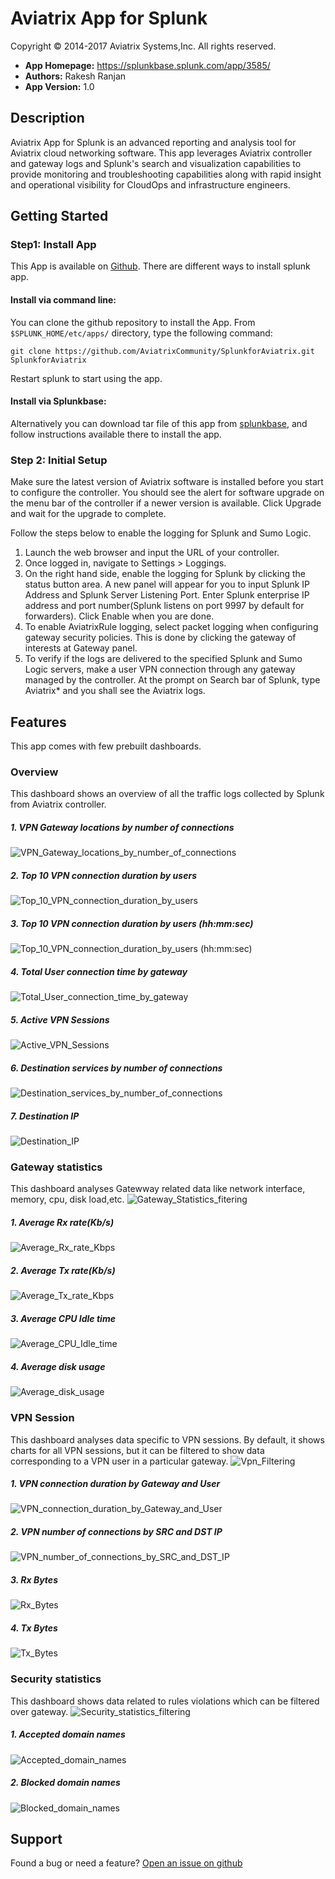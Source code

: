 # Aviatrix App for Splunk
Copyright &copy; 2014-2017 Aviatrix Systems,Inc. All rights reserved.

* **App Homepage:** https://splunkbase.splunk.com/app/3585/
* **Authors:** Rakesh Ranjan
* **App Version:** 1.0

## Description
Aviatrix App for Splunk is an advanced reporting and analysis tool for Aviatrix cloud networking software. This app leverages Aviatrix controller and gateway logs and Splunk's search and visualization capabilities to provide monitoring and troubleshooting capabilities along with rapid insight and operational visibility for CloudOps and infrastructure engineers.

## Getting Started

### Step1: Install App

This App is available on [Github](https://github.com/AviatrixSystems/SplunkforAviatrix). There are different ways to install splunk app.
#### Install via command line:
You can clone the github repository to install the App.
From ``$SPLUNK_HOME/etc/apps/`` directory, type the following command:

    git clone https://github.com/AviatrixCommunity/SplunkforAviatrix.git SplunkforAviatrix
Restart splunk to start using the app.

#### Install via Splunkbase:
Alternatively you can download tar file of this app from [splunkbase](https://splunkbase.splunk.com/app/3585/), and follow instructions available there to install the app.


### Step 2: Initial Setup
Make sure the latest version of Aviatrix software is installed before you start to configure the controller. You
should see the alert for software upgrade on the menu bar of the controller if a newer version is available.
Click Upgrade and wait for the upgrade to complete.

Follow the steps below to enable the logging for Splunk and Sumo Logic.

1. Launch the web browser and input the URL of your controller.
2. Once logged in, navigate to Settings > Loggings.
3. On the right hand side, enable the logging for Splunk by clicking the status button area. A new panel will appear for you to input Splunk IP Address and Splunk Server Listening Port. Enter Splunk enterprise IP address and port number(Splunk listens on port 9997 by default for forwarders). Click Enable when you are done.
4. To enable AviatrixRule logging, select packet logging when configuring gateway security policies. This is done by clicking the gateway of interests at Gateway panel.
5. To verify if the logs are delivered to the specified Splunk and Sumo Logic servers, make a user VPN connection through any gateway managed by the controller. At the prompt on Search bar of Splunk, type Aviatrix* and you shall see the Aviatrix logs.

## Features
This app comes with few prebuilt dashboards.

### Overview

This dashboard shows an overview of all the traffic logs collected by Splunk from Aviatrix controller.

##### 1. VPN Gateway locations by number of connections
![VPN_Gateway_locations_by_number_of_connections](sample/1_VPN_Gateway_locations_by_number_of_connections.png)

##### 2. Top 10 VPN connection duration by users
![Top_10_VPN_connection_duration_by_users](sample/2_Top_10_VPN_connection_duration_by_users.png)

##### 3. Top 10 VPN connection duration by users (hh:mm:sec)
![Top_10_VPN_connection_duration_by_users (hh:mm:sec)](sample/3_Top_10_VPN_connection_duration_by_users(hh:mm:sec).png)

##### 4. Total User connection time by gateway
![Total_User_connection_time_by_gateway](sample/4_Total_User_connection_time_by_gateway.png)

##### 5. Active VPN Sessions
![Active_VPN_Sessions](sample/5_Active_VPN_Sessions.png)

##### 6. Destination services by number of connections
![Destination_services_by_number_of_connections](sample/6_Destination_services_by_number_of_connections.png)

##### 7. Destination IP
![Destination_IP](sample/7_Destination_IP.png)


### Gateway statistics

This dashboard analyses Gatewway related data like network interface, memory, cpu, disk load,etc.
![Gateway_Statistics_fitering](sample/8_Gateway_Statistics_fitering.png)

##### 1. Average Rx rate(Kb/s)
![Average_Rx_rate_Kbps](sample/9_Average_Rx_rate_Kbps.png)

##### 2. Average Tx rate(Kb/s)
![Average_Tx_rate_Kbps](sample/10_Average_Tx_rate_Kbps.png)

##### 3. Average CPU Idle time
![Average_CPU_Idle_time](sample/11_Average_CPU_Idle_time.png)

##### 4. Average disk usage
![Average_disk_usage](sample/12_Average_disk_usage.png)


### VPN Session

This dashboard analyses data specific to VPN sessions. By default, it shows charts for all VPN sessions, but it can be filtered to show data corresponding to a VPN user in a particular gateway.
![Vpn_Filtering](sample/13_VPN_Session_fitering.png)

##### 1. VPN connection duration by Gateway and User
![VPN_connection_duration_by_Gateway_and_User](sample/14_VPN_connection_duration_by_Gateway_and_User.png)

##### 2. VPN number of connections by SRC and DST IP
![VPN_number_of_connections_by_SRC_and_DST_IP](sample/15_VPN_number_of_connections_by_SRC_and_DST_IP.png)

##### 3. Rx Bytes
![Rx_Bytes](sample/16_Rx_Bytes.png)

##### 4. Tx Bytes
![Tx_Bytes](sample/17_Tx_Bytes.png)

### Security statistics

This dashboard shows data related to rules violations which can be filtered over gateway.
![Security_statistics_filtering](sample/18_Security_statistics_filtering.png)

##### 1. Accepted domain names
![Accepted_domain_names](sample/19_Accepted_domain_names.png)

##### 2. Blocked domain names
![Blocked_domain_names](sample/20_Blocked_domain_names.png)

## Support
Found a bug or need a feature?
  [Open an issue on github](https://github.com/AviatrixSystems/SplunkforAviatrix/issues)
